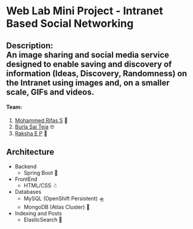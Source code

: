 # Web Lab Mini Project - Intranet Based Social Networking
Description:\
An image sharing and social media service designed to enable saving and discovery of information (Ideas, Discovery, Randomness) on the Intranet using images and, on a smaller scale, GIFs and videos.
---
#### Team:
1. [Mohammed Rifas S](https://github.com/RifasM) 🤯
2. [Burla Sai Teja](https://github.com/BurlaSaiTeja) 🤓
3. [Raksha E P](https://github.com/RakshaEP) 🤣

## Architecture
- Backend
    - Spring Boot 🚀
- FrontEnd
    - HTML/CSS ☃
- Databases
    - MySQL (OpenShift Persistent) 🛸
    - MongoDB (Atlas Cluster) 🧲
- Indexing and Posts
    - ElasticSearch 👻
  